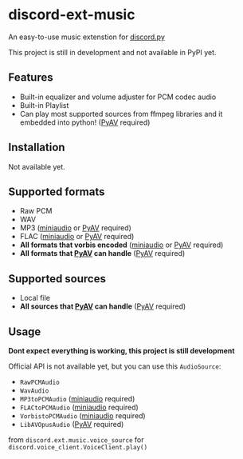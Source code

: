# discord-ext-music

An easy-to-use music extenstion for [discord.py](https://github.com/Rapptz/discord.py)

This project is still in development and not available in PyPI yet.

## Features

- Built-in equalizer and volume adjuster for PCM codec audio
- Built-in Playlist
- Can play most supported sources from ffmpeg libraries and it embedded into python! ([PyAV](https://github.com/PyAV-Org/PyAV) required)



## Installation

Not available yet.

## Supported formats

- Raw PCM
- WAV
- MP3 ([miniaudio](https://github.com/irmen/pyminiaudio) or [PyAV](https://github.com/PyAV-Org/PyAV) required)
- FLAC ([miniaudio](https://github.com/irmen/pyminiaudio) or [PyAV](https://github.com/PyAV-Org/PyAV) required)
- **All formats that vorbis encoded** ([miniaudio](https://github.com/irmen/pyminiaudio) or [PyAV](https://github.com/PyAV-Org/PyAV) required)
- **All formats that [PyAV](https://github.com/PyAV-Org/PyAV) can handle** ([PyAV](https://github.com/PyAV-Org/PyAV) required)

## Supported sources

- Local file
- **All sources that [PyAV](https://github.com/PyAV-Org/PyAV) can handle** ([PyAV](https://github.com/PyAV-Org/PyAV) required)

## Usage

**Dont expect everything is working, this project is still development**

Official API is not available yet, but you can use this `AudioSource`:
- `RawPCMAudio`
- `WavAudio`
- `MP3toPCMAudio` ([miniaudio](https://github.com/irmen/pyminiaudio) required)
- `FLACtoPCMAudio` ([miniaudio](https://github.com/irmen/pyminiaudio) required)
- `VorbistoPCMAudio` ([miniaudio](https://github.com/irmen/pyminiaudio) required)
- `LibAVOpusAudio` ([PyAV](https://github.com/PyAV-Org/PyAV) required)

from `discord.ext.music.voice_source` for `discord.voice_client.VoiceClient.play()`
